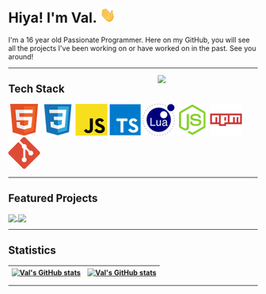 
<h1> Hiya! I'm Val.  <img width="32px" height="32px" src="assets/wave.gif"/> </h1>

<p>I'm a 16 year old Passionate Programmer. Here on my GitHub, you will see all the projects I've been working on or have worked on in the past. See you around!</p>

---

<a href="https://discord.com/users/318423524807016448"> <img width="40%" src="https://lanyard.cnrad.dev/api/318423524807016448?bg=5865F2" align="right" /> </a>

## Tech Stack

![HTML](assets/html.png) ![CSS](assets/css.png) ![JavaScript](assets/javascript.png) ![TypeScript](assets/typescript.png) ![Lua](assets/lua.png) ![Node.js](assets/nodejs.png) ![NPM](assets/npm.png) ![Git](assets/git.png)

---

## Featured Projects

<a href="https://github.com/ValiantWind/cloudblox">
  <img align="center" src="https://github-readme-stats-valiantwind.vercel.app/api/pin/?username=ValiantWind&repo=cloudblox&theme=dark&show_owner=true" />
</a>

<a href="https://github.com/ValiantWind/Calculators">
  <img align="center" src="https://github-readme-stats-valiantwind.vercel.app/api/pin/?username=ValiantWind&repo=Calculators&theme=dark&show_owner=true" />
</a>

---

## Statistics

| <a href="https://github.com/anuraghazra/github-readme-stats"><img src="https://github-readme-stats-valiantwind.vercel.app/api?username=ValiantWind&show_icons=true&bg_color=000000&ring_color=2AB0FE&text_color=ffffff&title_color=ffffff&icon_color=2AB0FE&count_private=true&include_all_commits=true&hide_border=true" alt="Val's GitHub stats" align="center" /></a> | <a href="https://github.com/anuraghazra/github-readme-stats"><img src="https://github-readme-stats-valiantwind.vercel.app/api/top-langs?username=ValiantWind&bg_color=000000&ring_color=2AB0FE&text_color=ffffff&title_color=ffffff&icon_color=2AB0FE&count_private=true&exclude_repo=github-readme-stats&layout=compact&langs_count=10&hide_border=true&hide=nix,shell" alt="Val's GitHub stats" align="center" /></a> |
| ----------------------------------------------------------------------------------------------------------------------------------------------------------------------------------------------------------------------------------------------------------------------------------------------------- | ----------------------------------------------------------------------------------------------------------------------------------------------------------------------------------------------------------------------------------------------------------------------------------------------------------------------- |

***
